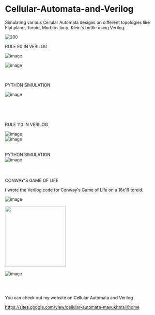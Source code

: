 # Cellular-Automata-and-Verilog
Simulating various Cellular Automata designs on different topologies like Flat plane, Toroid, Morbius loop, Klein's bottle using Verilog.



 ![200](https://user-images.githubusercontent.com/64318469/176688237-b52a477b-8d57-446f-b55b-7bb1062f3729.gif)


RULE 90 IN VERILOG<br />

![image](https://user-images.githubusercontent.com/64318469/176685181-7f48cf1d-41d1-43b1-8844-323f198738f4.png)<br />

![image](https://user-images.githubusercontent.com/64318469/176685144-769eb96c-559e-470e-a9e2-401438322e6f.png)<br />
<br />
<br />

PYTHON SIMULATION<br />

![image](https://user-images.githubusercontent.com/64318469/176685233-5f8a20f5-6ed7-4fd5-8763-e896713c68f3.png)<br />
<br />
<br />
<br />
<br />

RULE 110 IN VERILOG<br />



![image](https://user-images.githubusercontent.com/64318469/176685373-5d3792bf-1861-44a7-add3-1a20a8c583bf.png)<br />
![image](https://user-images.githubusercontent.com/64318469/176685397-eb0d8bfa-507c-4b81-ba40-b0bd486d6984.png)<br />
<br />
<br />
PYTHON SIMULATION<br />
![image](https://user-images.githubusercontent.com/64318469/176685428-ae390f9d-1296-447e-8e73-139d8c16d883.png)
<br />
<br />
<br />
<br />
CONWAY'S GAME OF LIFE

I wrote the Verilog code for Conway's Game of Life on a 16x16 toroid.

![image](https://user-images.githubusercontent.com/64318469/176685499-91dd680c-5238-4e27-908a-c0a3bba4fff0.png)<br />

<img src="https://user-images.githubusercontent.com/64318469/176690996-6cb77b80-345d-4a84-977c-a5a935549cfd.gif" width="200" height="200" />


![image](https://user-images.githubusercontent.com/64318469/176686253-f438e987-2d8c-4b77-88ed-dfaf5e12741d.png )

<br />
<br />


You can check out my website on Cellular Automata and Verilog

https://sites.google.com/view/cellular-automata-mayukhmali/home







